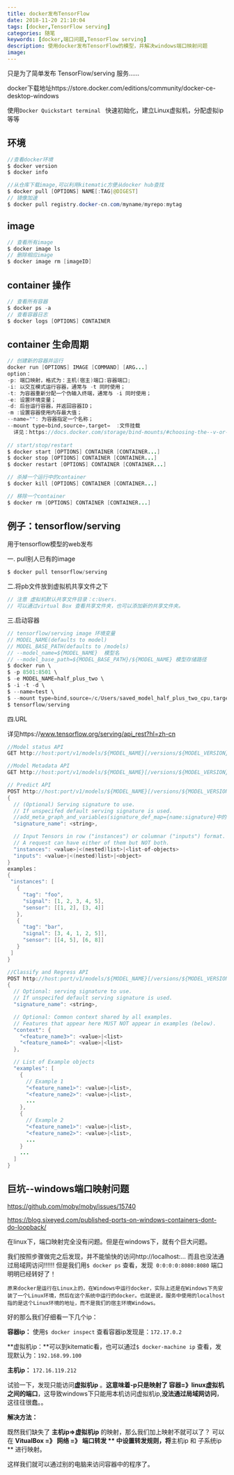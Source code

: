 ```yaml
---
title: docker发布TensorFlow
date: 2018-11-20 21:10:04
tags: [docker,TensorFlow serving]
categories: 随笔
keywords: [docker,端口问题,TensorFlow serving] 
description: 使用docker发布TensorFlow的模型，并解决windows端口映射问题
image: 
---
```


只是为了简单发布 TensorFlow/serving 服务…… 

docker下载地址https://store.docker.com/editions/community/docker-ce-desktop-windows

使用`Docker Quickstart terminal ` 快速初始化，建立Linux虚拟机，分配虚拟ip等等

## 环境

```java
//查看docker环境
$ docker version
$ docker info

//从仓库下载image,可以利用kitematic方便从docker hub查找
$ docker pull [OPTIONS] NAME[:TAG|@DIGEST]		
// 镜像加速
$ docker pull registry.docker-cn.com/myname/myrepo:mytag
```

## image

```java
// 查看所有image
$ docker image ls
// 删除相应image
$ docker image rm [imageID]
```

## container 操作

```java
// 查看所有容器
$ docker ps -a
// 查看容器日志
$ docker logs [OPTIONS] CONTAINER
```

## container 生命周期

```java
// 创建新的容器并运行
docker run [OPTIONS] IMAGE [COMMAND] [ARG...]
option：
-p: 端口映射，格式为：主机(宿主)端口:容器端口;
-i: 以交互模式运行容器，通常与 -t 同时使用；
-t: 为容器重新分配一个伪输入终端，通常与 -i 同时使用；
-e: 设置环境变量；
-d: 后台运行容器，并返回容器ID；
-m :设置容器使用内存最大值；
--name="": 为容器指定一个名称；
--mount type=bind,source=,target=  :文件挂载
  详见：https://docs.docker.com/storage/bind-mounts/#choosing-the--v-or---mount-flag
  
// start/stop/restart
$ docker start [OPTIONS] CONTAINER [CONTAINER...]
$ docker stop [OPTIONS] CONTAINER [CONTAINER...]
$ docker restart [OPTIONS] CONTAINER [CONTAINER...]

// 杀掉一个运行中的container
$ docker kill [OPTIONS] CONTAINER [CONTAINER...]

// 移除一个container
$ docker rm [OPTIONS] CONTAINER [CONTAINER...]
```



## 例子：tensorflow/serving

用于tensorflow模型的web发布

一. pull别人已有的image

```java
$ docker pull tensorflow/serving
```

二.将pb文件放到虚拟机共享文件之下

```java
// 注意 虚拟机默认共享文件目录：c:Users.
// 可以通过virtual Box 查看共享文件夹，也可以添加新的共享文件夹。	
```

三.启动容器

```java
// tensorflow/serving image 环境变量
// MODEL_NAME(defaults to model)
// MODEL_BASE_PATH(defaults to /models)
// --model_name=${MODEL_NAME}  模型名
// --model_base_path=${MODEL_BASE_PATH}/${MODEL_NAME} 模型存储路径
$ docker run \
$ -p 8501:8501 \
$ -e MODEL_NAME=half_plus_two \
$ -i -t -d \
$ --name=test \
$ --mount type=bind,source=/c/Users/saved_model_half_plus_two_cpu,target=/models/half_plus_two \
$ tensorflow/serving
```

四.URL

详见https://www.tensorflow.org/serving/api_rest?hl=zh-cn

```java
//Model status API
GET http://host:port/v1/models/${MODEL_NAME}[/versions/${MODEL_VERSION}]

//Model Metadata API
GET http://host:port/v1/models/${MODEL_NAME}[/versions/${MODEL_VERSION}]/metadata

// Predict API
POST http://host:port/v1/models/${MODEL_NAME}[/versions/${MODEL_VERSION}]:predict
{
  // (Optional) Serving signature to use.
  // If unspecifed default serving signature is used.
  //add_meta_graph_and_variables(signature_def_map={name:signature}中的name)
  "signature_name": <string>,

  // Input Tensors in row ("instances") or columnar ("inputs") format.
  // A request can have either of them but NOT both.
  "instances": <value>|<(nested)list>|<list-of-objects>
  "inputs": <value>|<(nested)list>|<object>
}
examples：
{
 "instances": [
   {
     "tag": "foo",
     "signal": [1, 2, 3, 4, 5],
     "sensor": [[1, 2], [3, 4]]
   },
   {
     "tag": "bar",
     "signal": [3, 4, 1, 2, 5]],
     "sensor": [[4, 5], [6, 8]]
   }
 ]
}

//Classify and Regress API
POST http://host:port/v1/models/${MODEL_NAME}[/versions/${MODEL_VERSION}]:(classify|regress)
{
  // Optional: serving signature to use.
  // If unspecifed default serving signature is used.
  "signature_name": <string>,

  // Optional: Common context shared by all examples.
  // Features that appear here MUST NOT appear in examples (below).
  "context": {
    "<feature_name3>": <value>|<list>
    "<feature_name4>": <value>|<list>
  },

  // List of Example objects
  "examples": [
    {
      // Example 1
      "<feature_name1>": <value>|<list>,
      "<feature_name2>": <value>|<list>,
      ...
    },
    {
      // Example 2
      "<feature_name1>": <value>|<list>,
      "<feature_name2>": <value>|<list>,
      ...
    }
    ...
  ]
}
```

## 巨坑--windows端口映射问题

https://github.com/moby/moby/issues/15740

https://blog.sixeyed.com/published-ports-on-windows-containers-dont-do-loopback/

在linux下，端口映射完全没有问题。但是在windows下，就有个巨大问题。

我们按照步骤做完之后发现，并不能愉快的访问http://localhost:... 而且也没法通过局域网访问!!!!!!
但是我们用`$ docker ps` 查看，发现` 0:0:0:0:8080:8080` 端口明明已经转好了！

```
原来docker是运行在Linux上的，在Windows中运行docker，实际上还是在Windows下先安装了一个Linux环境，然后在这个系统中运行的docker。也就是说，服务中使用的localhost指的是这个Linux环境的地址，而不是我们的宿主环境Windows。
```

好的那么我们仔细看一下几个ip：

**容器ip：** 使用`$ docker inspect` 查看容器ip发现是：`172.17.0.2`

**虚拟机ip：**可以到kitematic看，也可以通过`$ docker-machine ip` 查看，发现默认为：`192.168.99.100`

**主机ip：** `172.16.119.212` 

试验一下，发现只能访问**虚拟机ip** 。**这意味着-p只是映射了 容器=》linux虚拟机 之间的端口**，这导致windows下只能用本机访问虚拟机ip,**没法通过局域网访问**， 这往往很蠢。。

**解决方法：**

既然我们缺失了 **主机ip=>虚拟机ip** 的映射，那么我们加上映射不就可以了？
可以在 **VitualBox =》 网络 =》 端口转发 **  中设置转发规则，将**主机ip 和 子系统ip ** 进行映射。

这样我们就可以通过别的电脑来访问容器中的程序了。



